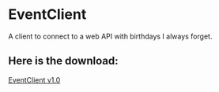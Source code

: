 # EventClient
A client to connect to a web API with birthdays I always forget.

## Here is the download:

[EventClient v1.0](https://github.com/Sam36502/EventClient/raw/master/EventClient.zip)
